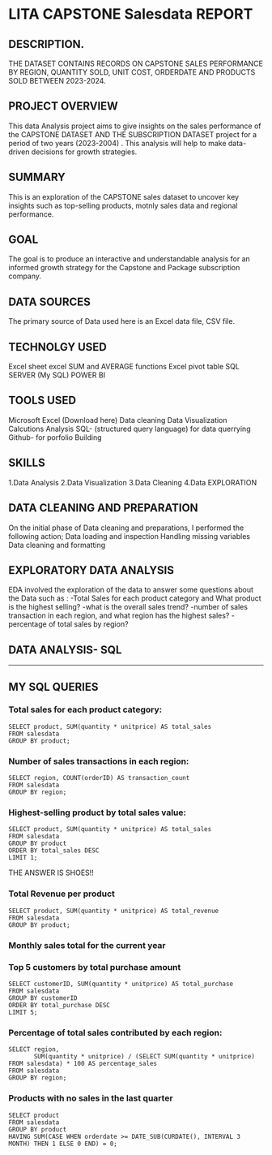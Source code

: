 # LITA CAPSTONE  Salesdata REPORT

## DESCRIPTION.

THE DATASET CONTAINS RECORDS ON CAPSTONE SALES PERFORMANCE BY REGION, QUANTITY SOLD, UNIT COST, ORDERDATE AND PRODUCTS SOLD BETWEEN 2023-2024.

## PROJECT OVERVIEW

This data Analysis project aims to give insights on the sales performance of the CAPSTONE DATASET AND THE SUBSCRIPTION DATASET project for a period of two years (2023-2004) . This analysis will help to make  data-driven decisions for  growth strategies.

## SUMMARY
This is an exploration of the CAPSTONE sales dataset to uncover key insights such as top-selling products, motnly sales data and regional performance.

## GOAL
The goal is to produce an interactive and understandable analysis for an informed growth strategy for the Capstone and Package subscription company.

## DATA SOURCES
The primary source of Data used here is an Excel data file, CSV file.

## TECHNOLGY USED
Excel sheet 
excel SUM and AVERAGE functions 
Excel pivot table 
SQL SERVER (My SQL) 
POWER BI

## TOOLS USED
Microsoft Excel (Download here)
Data cleaning
Data Visualization
Calcutions
Analysis
SQL- (structured query language) for data querrying
Github- for porfolio Building


## SKILLS
1.Data Analysis 2.Data Visualization 3.Data Cleaning 4.Data EXPLORATION

## DATA CLEANING AND PREPARATION
On the initial phase of Data cleaning and preparations, I performed the following action;
Data loading and inspection
Handling missing variables
Data cleaning and formatting

## EXPLORATORY DATA ANALYSIS
EDA involved the exploration of the data to answer some questions about the Data such as
:
-Total Sales for each product category and What product is the highest selling? 
-what is the overall sales trend?
-number of sales transaction in each region, and what region has the highest sales?
-percentage of total sales by region?


## DATA ANALYSIS- SQL
---
## MY SQL QUERIES
### Total sales for each product category:
```
SELECT product, SUM(quantity * unitprice) AS total_sales
FROM salesdata
GROUP BY product;
```

### Number of sales transactions in each region:
```
SELECT region, COUNT(orderID) AS transaction_count
FROM salesdata
GROUP BY region;
```
### Highest-selling product by total sales value:

```
SELECT product, SUM(quantity * unitprice) AS total_sales
FROM salesdata
GROUP BY product
ORDER BY total_sales DESC
LIMIT 1;
```
THE ANSWER IS SHOES!!

### Total Revenue per product
```
SELECT product, SUM(quantity * unitprice) AS total_revenue
FROM salesdata
GROUP BY product;
```
### Monthly sales total for the current year

### Top 5 customers by total purchase amount
```
SELECT customerID, SUM(quantity * unitprice) AS total_purchase
FROM salesdata
GROUP BY customerID
ORDER BY total_purchase DESC
LIMIT 5;
```
### Percentage of total sales contributed by each region:
```
SELECT region, 
       SUM(quantity * unitprice) / (SELECT SUM(quantity * unitprice) FROM salesdata) * 100 AS percentage_sales
FROM salesdata
GROUP BY region;
```
### Products with no sales in the last quarter
```
SELECT product
FROM salesdata
GROUP BY product
HAVING SUM(CASE WHEN orderdate >= DATE_SUB(CURDATE(), INTERVAL 3 MONTH) THEN 1 ELSE 0 END) = 0;

```






